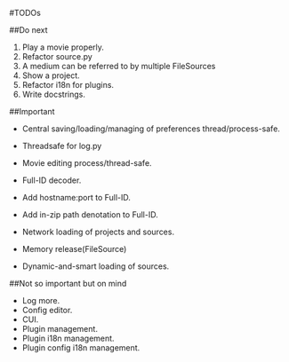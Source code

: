 #TODOs

##Do next

1. Play a movie properly.
1. Refactor source.py
1. A medium can be referred to by multiple FileSources
1. Show a project.
1. Refactor i18n for plugins.
1. Write docstrings.

##Important

* Central saving/loading/managing of preferences thread/process-safe.
* Threadsafe for log.py
* Movie editing process/thread-safe.

* Full-ID decoder.
* Add hostname:port to Full-ID.
* Add in-zip path denotation to Full-ID.
* Network loading of projects and sources.

* Memory release(FileSource)
* Dynamic-and-smart loading of sources.


##Not so important but on mind

* Log more.
* Config editor.
* CUI.
* Plugin management.
* Plugin i18n management.
* Plugin config i18n management.
